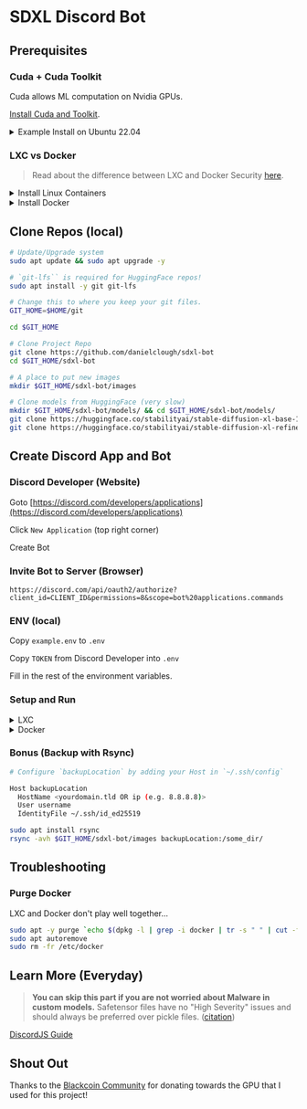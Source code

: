 # SDXL Discord Bot

## Prerequisites

### Cuda + Cuda Toolkit

Cuda allows ML computation on Nvidia GPUs.

[Install Cuda and Toolkit](https://docs.nvidia.com/cuda/cuda-installation-guide-linux/index.html).

<details>

<summary>Example Install on Ubuntu 22.04</summary>

The following comes from from [this link](https://developer.nvidia.com/cuda-downloads?target_os=Linux&target_arch=x86_64&Distribution=Ubuntu&target_version=22.04&target_type=deb_local).

```sh
wget https://developer.download.nvidia.com/compute/cuda/repos/ubuntu2204/x86_64/cuda-ubuntu2204.pin
sudo mv cuda-ubuntu2204.pin /etc/apt/preferences.d/cuda-repository-pin-600
wget https://developer.download.nvidia.com/compute/cuda/12.2.1/local_installers/cuda-repo-ubuntu2204-12-2-local_12.2.1-535.86.10-1_amd64.deb

# This code not included in link above! 
# It checks the md5sum of .deb file against record on website.
[ $(echo `curl https://developer.download.nvidia.com/compute/cuda/12.2.1/docs/sidebar/md5sum.txt | grep cuda-repo-ubuntu2204-12-2-local_12.2.1-535.86.10-1_amd64.deb | cut -d " " -f 1`) = $(echo `md5sum cuda-repo-ubuntu2204-12-2-local_12.2.1-535.86.10-1_amd64.deb | cut -f1 -d " "`) ] \
  && echo 'F#ck Yeah! MD5SUM Matches!' || echo 'F#ckd Up! MD5SUM not matching!'

# cont. code from link above
sudo dpkg -i cuda-repo-ubuntu2204-12-2-local_12.2.1-535.86.10-1_amd64.deb
sudo cp /var/cuda-repo-ubuntu2204-12-2-local/cuda-*-keyring.gpg /usr/share/keyrings/
sudo apt-get update
sudo apt-get -y install cuda
```

Check if Cuda works:

`nvidia-smi`

Check if Cuda Toolkit is installed:

`dpkg -l | grep cuda-toolkit`

</details>

### LXC vs Docker

> Read about the difference between LXC and Docker Security [here](https://earthly.dev/blog/lxc-vs-docker/#security).

<details>

<summary>Install Linux Containers</summary>

#### LXD / LXC

> LXD is the app which controls LXC.

[Install LXD](https://ubuntu.com/lxd/install)

`lxc --version`

</details>

<details>

<summary>Install Docker</summary>

#### Docker

[Install Docker](https://docs.docker.com/get-docker/)

##### Example Install

```sh
sudo apt update && sudo apt upgrade -y && sudo apt install -y  \
    ca-certificates \
    curl \
    gnupg \
    lsb-release

curl -fsSL https://download.docker.com/linux/ubuntu/gpg | sudo gpg \
    --dearmor -o /usr/share/keyrings/docker-archive-keyring.gpg

# Install Docker repo
echo "deb [arch=$(dpkg --print-architecture) signed-by=/usr/share/keyrings/docker-archive-keyring.gpg] https://download.docker.com/linux/ubuntu \
    $(lsb_release -cs) stable" | sudo tee /etc/apt/sources.list.d/docker.list > /dev/null

# Install Docker
sudo apt update && sudo apt install -y docker-ce docker-ce-cli containerd.io

#  Modify user group.
sudo usermod -aG docker $USER
```

#### Nvidia Container Toolkit

```sh
distribution=$(. /etc/os-release;echo $ID$VERSION_ID) \
      && curl -fsSL https://nvidia.github.io/libnvidia-container/gpgkey | sudo gpg --dearmor -o /usr/share/keyrings/nvidia-container-toolkit-keyring.gpg \
      && curl -s -L https://nvidia.github.io/libnvidia-container/$distribution/libnvidia-container.list | \
            sed 's#deb https://#deb [signed-by=/usr/share/keyrings/nvidia-container-toolkit-keyring.gpg] https://#g' | \
            sudo tee /etc/apt/sources.list.d/nvidia-container-toolkit.list

sudo apt-get update \
    && sudo apt-get install -y nvidia-container-toolkit

sudo nvidia-ctk runtime configure --runtime=docker

sudo systemctl restart docker

# test nvidia-smi in docker
docker run --rm --runtime=nvidia --gpus all nvidia/cuda:12.2.0-base-ubuntu20.04 nvidia-smi
```

</details>


## Clone Repos (local)

```sh
# Update/Upgrade system
sudo apt update && sudo apt upgrade -y

# `git-lfs`` is required for HuggingFace repos!
sudo apt install -y git git-lfs

# Change this to where you keep your git files.
GIT_HOME=$HOME/git

cd $GIT_HOME

# Clone Project Repo
git clone https://github.com/danielclough/sdxl-bot
cd $GIT_HOME/sdxl-bot

# A place to put new images
mkdir $GIT_HOME/sdxl-bot/images

# Clone models from HuggingFace (very slow)
mkdir $GIT_HOME/sdxl-bot/models/ && cd $GIT_HOME/sdxl-bot/models/
git clone https://huggingface.co/stabilityai/stable-diffusion-xl-base-1.0
git clone https://huggingface.co/stabilityai/stable-diffusion-xl-refiner-1.0
```

## Create Discord App and Bot

### Discord Developer (Website)

Goto [https://discord.com/developers/applications](https://discord.com/developers/applications)

Click `New Application` (top right corner)

Create Bot

### Invite Bot to Server (Browser)

`https://discord.com/api/oauth2/authorize?client_id=CLIENT_ID&permissions=8&scope=bot%20applications.commands`

### ENV (local)

Copy `example.env` to `.env`

Copy `TOKEN` from Discord Developer into `.env`

Fill in the rest of the environment variables.

### Setup and Run

<details>

<summary>LXC</summary>

#### Setup

```sh
# Cuda-12.x and Toolkit must be installed on host!
lxc launch ubuntu:22.04 sdxl -c nvidia.runtime=true
lxc config device add sdxl gpu gpu

lxc config device set sdxl gpu uid 1000
lxc config device set sdxl gpu gid 1000

# confirm nvidia-smi is working
lxc exec sdxl -- nvidia-smi

# confirm Cuda is working
lxc file push /usr/local/cuda-12.2/extras/demo_suite/bandwidthTest sdxl/root/
lxc exec sdxl -- /root/bandwidthTest

# share dir
lxc config device add sdxl disk disk \
    path=/sdxl source=$GIT_HOME/sdxl-bot

# Change Ownership to share files between Host and LXC
# 1001000 for LXD installed w/ snap - 101000 for LXD installed w/ apt
sudo chown 1001000:1000 -R $GIT_HOME/sdxl-bot

# Enter Container
lxc exec sdxl --user 1000 bash
```

```sh
# Install Python Dependencies
sudo apt update && sudo apt upgrade -y
sudo apt install -y python3-pip python-is-python3
pip install diffusers torch transformers accelerate

# Install Javascript Dependencies

# Export HOME as ~ for script
cat << EOF >> ~/.bashrc
export HOME=~
EOF

# source changes to .bashrc
source ~/.bashrc

# Check NVM Release and adjust if needed: https://github.com/nvm-sh/nvm/releases
wget -qO- https://raw.githubusercontent.com/nvm-sh/nvm/v0.39.4/install.sh | bash

# source changes to .bashrc
source ~/.bashrc

# install and use 18
nvm install 18 && nvm use 18

# install package.json and node_modules
npm i

exit
```

#### Start Bot!

```sh
lxc exec sdxl --user 1000 -- bash -c "cd /sdxl && /home/ubuntu/.nvm/versions/node/v18.17.1/bin/node /sdxl/index.js"
```

</details>


<details>

<summary>Docker</summary>

#### Setup and Run!

`docker-compose up`


<details>

<summary>Why is this image so F#king Big!?!</summary>

In case you want to optimize more - here is some info to get you thinking about how to go about it.

```sh
# du -h --max-depth=1 / | grep G
1.5G    /opt
2.2G    /root
9.8G    /usr
14G     /
```

```sh
# du -h --max-depth=1 /opt/nvidia/nsight-compute/ | grep G
1.5G    /opt/nvidia/nsight-compute/2023.2.0
1.5G    /opt/nvidia/nsight-compute/
```

```sh
# du -h --max-depth=1 /root/.cache/pip | grep G
2.2G    /root/.cache/pip/http
2.2G    /root/.cache/pip
```

```sh
# du -h --max-depth=1 /usr/local/ | grep G
4.4G    /usr/local/lib
4.4G    /usr/local/cuda-12.2
8.9G    /usr/local/
```

```sh
# du -h --max-depth=1 /usr/local/lib/ | grep G
4.4G    /usr/local/lib/python3.11
4.4G    /usr/local/lib/
```
</details>

</details>


### Bonus (Backup with Rsync)

```sh
# Configure `backupLocation` by adding your Host in `~/.ssh/config`

Host backupLocation
  HostName <yourdomain.tld OR ip (e.g. 8.8.8.8)>
  User username
  IdentityFile ~/.ssh/id_ed25519

```

```sh
sudo apt install rsync
rsync -avh $GIT_HOME/sdxl-bot/images backupLocation:/some_dir/
```

## Troubleshooting

### Purge Docker

LXC and Docker don't play well together...

```sh
sudo apt -y purge `echo $(dpkg -l | grep -i docker | tr -s " " | cut -f 2 -d " " | xargs)
sudo apt autoremove
sudo rm -fr /etc/docker
```

## Learn More (Everyday)

> **You can skip this part if you are not worried about Malware in custom models.**
> Safetensor files have no "High Severity" issues and should always be preferred over pickle files. ([citation](https://huggingface.co/blog/safetensors-security-audit))

[DiscordJS Guide](https://discordjs.guide/)

## Shout Out

Thanks to the [Blackcoin Community](https://discord.blackcoin.nl) for donating towards the GPU that I used for this project!
